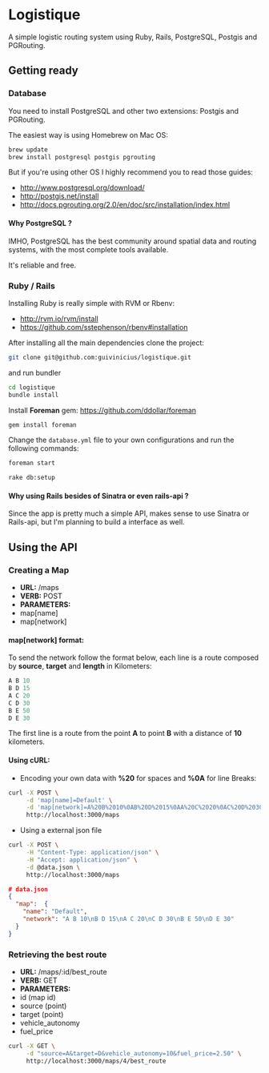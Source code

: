 # Logistique

A simple logistic routing system using Ruby, Rails, PostgreSQL, Postgis and PGRouting.

## Getting ready

### Database

You need to install PostgreSQL and other two extensions: Postgis and PGRouting.

The easiest way is using Homebrew on Mac OS:

```bash
brew update
brew install postgresql postgis pgrouting
```

But if you're using other OS I highly recommend you to read those guides:

- http://www.postgresql.org/download/
- http://postgis.net/install
- http://docs.pgrouting.org/2.0/en/doc/src/installation/index.html

#### Why PostgreSQL ?

IMHO, PostgreSQL has the best community around spatial data and routing systems,
with the most complete tools available.

It's reliable and free.

### Ruby / Rails

Installing Ruby is really simple with RVM or Rbenv:

- http://rvm.io/rvm/install
- https://github.com/sstephenson/rbenv#installation

After installing all the main dependencies clone the project:

```bash
git clone git@github.com:guivinicius/logistique.git
```

and run bundler

```bash
cd logistique
bundle install
```

Install **Foreman** gem: https://github.com/ddollar/foreman

```bash
gem install foreman
```

Change the `database.yml` file to your own configurations and run the following commands:

```bash
foreman start

rake db:setup
```

#### Why using Rails besides of Sinatra or even rails-api ?

Since the app is pretty much a simple API, makes sense to use Sinatra or Rails-api,
but I'm planning to build a interface as well.

## Using the API

### Creating a Map

- **URL:** /maps
- **VERB:** POST
- **PARAMETERS:**
 - map[name]
 - map[network]

#### map[network] format:

To send the network follow the format below, each line is a route composed by **source**, **target** and **length** in Kilometers:

```ruby
A B 10
B D 15
A C 20
C D 30
B E 50
D E 30
```
The first line is a route from the point **A** to point **B** with a distance of **10** kilometers.

#### Using cURL:

- Encoding your own data with **%20** for spaces and **%0A** for line Breaks:

```bash
curl -X POST \
     -d 'map[name]=Default' \
     -d 'map[network]=A%20B%2010%0AB%20D%2015%0AA%20C%2020%0AC%20D%2030%0AB%20E%2050%0AD%20E%2030' \
     http://localhost:3000/maps
```

- Using a external json file

```bash
curl -X POST \
     -H "Content-Type: application/json" \
     -H "Accept: application/json" \
     -d @data.json \
     http://localhost:3000/maps
```

```json
# data.json
{
  "map":  {
    "name": "Default",
    "network": "A B 10\nB D 15\nA C 20\nC D 30\nB E 50\nD E 30"
  }
}
```

### Retrieving the best route

- **URL:** /maps/:id/best_route
- **VERB:** GET
- **PARAMETERS:**
 - id (map id)
 - source (point)
 - target (point)
 - vehicle_autonomy
 - fuel_price

```bash
curl -X GET \
     -d "source=A&target=D&vehicle_autonomy=10&fuel_price=2.50" \
     http://localhost:3000/maps/4/best_route
```
